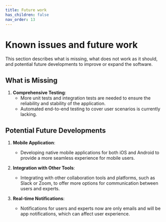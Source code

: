 ```yaml
---
title: Future work
has_children: false
nav_order: 13
---
```


# Known issues and future work

This section describes what is missing, what does not work as it should, and potential future developments to improve or expand the software.

## What is Missing

1. **Comprehensive Testing**:
   - More unit tests and integration tests are needed to ensure the reliability and stability of the application.
   - Automated end-to-end testing to cover user scenarios is currently lacking.

## Potential Future Developments

1. **Mobile Application**:
   - Developing native mobile applications for both iOS and Android to provide a more seamless experience for mobile users.

2. **Integration with Other Tools**:
   - Integrating with other collaboration tools and platforms, such as Slack or Zoom, to offer more options for communication between users and experts.

3. **Real-time Notifications**:
   - Notifications for users and experts now are only emails and will be app notifications, which can affect user experience.

